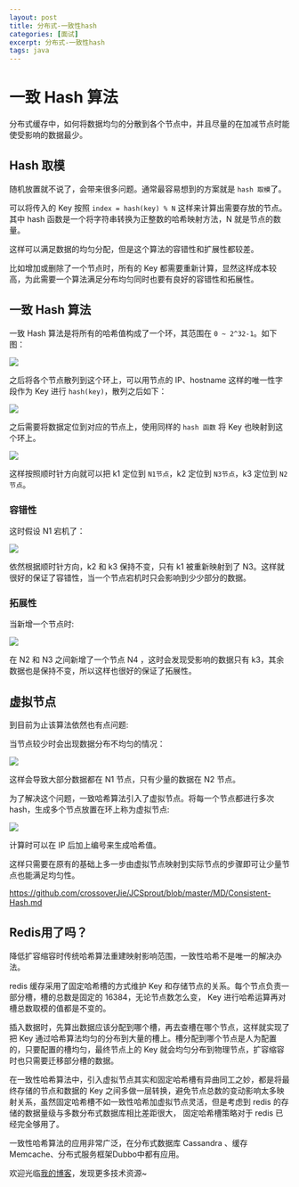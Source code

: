 ```yaml
---
layout: post
title: 分布式-一致性hash
categories: [面试]
excerpt: 分布式-一致性hash
tags: java
---
```

# 一致 Hash 算法
分布式缓存中，如何将数据均匀的分散到各个节点中，并且尽量的在加减节点时能使受影响的数据最少。

## Hash 取模
随机放置就不说了，会带来很多问题。通常最容易想到的方案就是 `hash 取模`了。

可以将传入的 Key 按照 `index = hash(key) % N` 这样来计算出需要存放的节点。其中 hash 函数是一个将字符串转换为正整数的哈希映射方法，N 就是节点的数量。

这样可以满足数据的均匀分配，但是这个算法的容错性和扩展性都较差。

比如增加或删除了一个节点时，所有的 Key 都需要重新计算，显然这样成本较高，为此需要一个算法满足分布均匀同时也要有良好的容错性和拓展性。

## 一致 Hash 算法

一致 Hash 算法是将所有的哈希值构成了一个环，其范围在 `0 ~ 2^32-1`。如下图：

![](https://github.com/xbox1994/Java-Interview/raw/master/images/一致性hash1.jpg)

之后将各个节点散列到这个环上，可以用节点的 IP、hostname 这样的唯一性字段作为 Key 进行 `hash(key)`，散列之后如下：

![](https://github.com/xbox1994/Java-Interview/raw/master/images/一致性hash2.jpg)

之后需要将数据定位到对应的节点上，使用同样的 `hash 函数` 将 Key 也映射到这个环上。

![](https://github.com/xbox1994/Java-Interview/raw/master/images/一致性hash3.jpg)

这样按照顺时针方向就可以把 k1 定位到 `N1节点`，k2 定位到 `N3节点`，k3 定位到 `N2节点`。

### 容错性
这时假设 N1 宕机了：

![](https://github.com/xbox1994/Java-Interview/raw/master/images/一致性hash4.jpg)

依然根据顺时针方向，k2 和 k3 保持不变，只有 k1 被重新映射到了 N3。这样就很好的保证了容错性，当一个节点宕机时只会影响到少少部分的数据。

### 拓展性

当新增一个节点时:

![](https://github.com/xbox1994/Java-Interview/raw/master/images/一致性hash5.jpg)

在 N2 和 N3 之间新增了一个节点 N4 ，这时会发现受影响的数据只有 k3，其余数据也是保持不变，所以这样也很好的保证了拓展性。

## 虚拟节点
到目前为止该算法依然也有点问题:

当节点较少时会出现数据分布不均匀的情况：

![](https://github.com/xbox1994/Java-Interview/raw/master/images/一致性hash6.jpg)

这样会导致大部分数据都在 N1 节点，只有少量的数据在 N2 节点。

为了解决这个问题，一致哈希算法引入了虚拟节点。将每一个节点都进行多次 hash，生成多个节点放置在环上称为虚拟节点:

![](https://github.com/xbox1994/Java-Interview/raw/master/images/一致性hash7.jpg)

计算时可以在 IP 后加上编号来生成哈希值。

这样只需要在原有的基础上多一步由虚拟节点映射到实际节点的步骤即可让少量节点也能满足均匀性。

https://github.com/crossoverJie/JCSprout/blob/master/MD/Consistent-Hash.md

## Redis用了吗？
降低扩容缩容时传统哈希算法重建映射影响范围，一致性哈希不是唯一的解决办法。

redis 缓存采用了固定哈希槽的方式维护 Key 和存储节点的关系。每个节点负责一部分槽，槽的总数是固定的 16384，无论节点数怎么变， Key 进行哈希运算再对槽总数取模的值都是不变的。

插入数据时，先算出数据应该分配到哪个槽，再去查槽在哪个节点，这样就实现了把 Key 通过哈希算法均匀的分布到大量的槽上。槽分配到哪个节点是人为配置的，只要配置的槽均匀，最终节点上的 Key 就会均匀分布到物理节点，扩容缩容时也只需要迁移部分槽的数据。

在一致性哈希算法中，引入虚拟节点其实和固定哈希槽有异曲同工之妙，都是将最终存储的节点和数据的 Key 之间多做一层转换，避免节点总数的变动影响太多映射关系，虽然固定哈希槽不如一致性哈希加虚拟节点灵活，但是考虑到 redis 的存储的数据量级与多数分布式数据库相比差距很大， 固定哈希槽策略对于 redis 已经完全够用了。

一致性哈希算法的应用非常广泛，在分布式数据库 Cassandra 、缓存Memcache、分布式服务框架Dubbo中都有应用。

欢迎光临[我的博客](http://www.wangtianyi.top/?utm_source=github&utm_medium=github)，发现更多技术资源~
